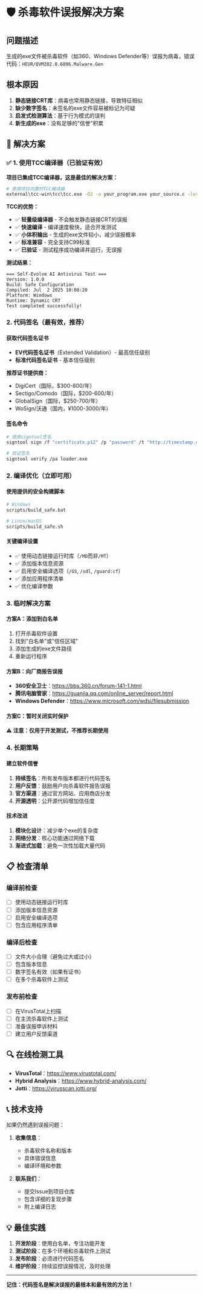 # 🛡️ 杀毒软件误报解决方案

## 问题描述

生成的exe文件被杀毒软件（如360、Windows Defender等）误报为病毒，错误代码：`HEUR/QVM202.0.6896.Malware.Gen`

## 根本原因

1. **静态链接CRT库**：病毒也常用静态链接，导致特征相似
2. **缺少数字签名**：未签名的exe文件容易被标记为可疑  
3. **启发式检测算法**：基于行为模式的误判
4. **新生成的exe**：没有足够的"信誉"积累

## 🔧 解决方案

### ✅ 1. 使用TCC编译器（已验证有效）

**项目已集成TCC编译器，这是最佳的解决方案：**

```bash
# 使用项目内置的TCC编译器
external\tcc-win\tcc\tcc.exe -O2 -o your_program.exe your_source.c -luser32 -lkernel32
```

**TCC的优势：**
- ✅ **轻量级编译器** - 不会触发静态链接CRT的误报
- ✅ **快速编译** - 编译速度极快，适合开发测试
- ✅ **小体积输出** - 生成的exe文件较小，减少误报概率
- ✅ **标准兼容** - 完全支持C99标准
- ✅ **已验证** - 测试程序成功编译并运行，无误报

**测试结果：**
```
=== Self-Evolve AI Antivirus Test ===
Version: 1.0.0
Build: Safe Configuration
Compiled: Jul  2 2025 10:08:20
Platform: Windows
Runtime: Dynamic CRT
Test completed successfully!
```

### 2. 代码签名（最有效，推荐）

#### 获取代码签名证书
- **EV代码签名证书**（Extended Validation）- 最高信任级别
- **标准代码签名证书** - 基本信任级别

**推荐证书提供商：**
- DigiCert（国际，$300-800/年）
- Sectigo/Comodo（国际，$200-600/年）
- GlobalSign（国际，$250-700/年）
- WoSign/沃通（国内，¥1000-3000/年）

#### 签名命令
```bash
# 使用signtool签名
signtool sign /f "certificate.p12" /p "password" /t "http://timestamp.digicert.com" /d "Self-Evolve AI System" loader.exe

# 验证签名
signtool verify /pa loader.exe
```

### 2. 编译优化（立即可用）

#### 使用提供的安全构建脚本
```bash
# Windows
scripts/build_safe.bat

# Linux/macOS  
scripts/build_safe.sh
```

#### 关键编译设置
- ✅ 使用动态链接运行时库（`/MD`而非`/MT`）
- ✅ 添加版本信息资源
- ✅ 启用安全编译选项（`/GS`, `/sdl`, `/guard:cf`）
- ✅ 添加应用程序清单
- ✅ 优化编译参数

### 3. 临时解决方案

#### 方案A：添加到白名单
1. 打开杀毒软件设置
2. 找到"白名单"或"信任区域"
3. 添加生成的exe文件路径
4. 重新运行程序

#### 方案B：向厂商报告误报
- **360安全卫士**：https://bbs.360.cn/forum-141-1.html
- **腾讯电脑管家**：https://guanjia.qq.com/online_server/report.html
- **Windows Defender**：https://www.microsoft.com/wdsi/filesubmission

#### 方案C：暂时关闭实时保护
⚠️ **注意：仅用于开发测试，不推荐长期使用**

### 4. 长期策略

#### 建立软件信誉
1. **持续签名**：所有发布版本都进行代码签名
2. **用户反馈**：鼓励用户向杀毒软件报告误报
3. **官方渠道**：通过官方网站、应用商店分发
4. **开源透明**：公开源代码增加信任度

#### 技术改进
1. **模块化设计**：减少单个exe的复杂度
2. **网络分发**：核心功能通过网络下载
3. **渐进式加载**：避免一次性加载大量代码

## 📋 检查清单

### 编译前检查
- [ ] 使用动态链接运行时库
- [ ] 添加版本信息资源
- [ ] 启用安全编译选项
- [ ] 包含应用程序清单

### 编译后检查
- [ ] 文件大小合理（避免过大或过小）
- [ ] 包含版本信息
- [ ] 数字签名有效（如果有证书）
- [ ] 在多个杀毒软件上测试

### 发布前检查
- [ ] 在VirusTotal上扫描
- [ ] 在主流杀毒软件上测试
- [ ] 准备误报申诉材料
- [ ] 建立用户反馈渠道

## 🔍 在线检测工具

- **VirusTotal**：https://www.virustotal.com/
- **Hybrid Analysis**：https://www.hybrid-analysis.com/
- **Jotti**：https://virusscan.jotti.org/

## 📞 技术支持

如果仍然遇到误报问题：

1. **收集信息**：
   - 杀毒软件名称和版本
   - 具体错误信息
   - 编译环境和参数

2. **联系我们**：
   - 提交Issue到项目仓库
   - 包含详细的复现步骤
   - 附上编译日志

## 💡 最佳实践

1. **开发阶段**：使用白名单，专注功能开发
2. **测试阶段**：在多个环境和杀毒软件上测试
3. **发布阶段**：必须进行代码签名
4. **维护阶段**：持续监控误报情况，及时处理

---

**记住：代码签名是解决误报的最根本和最有效的方法！**
